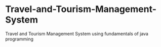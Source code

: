 # Travel-and-Tourism-Management-System
Travel and Tourism Management System using fundamentals of java programming 
